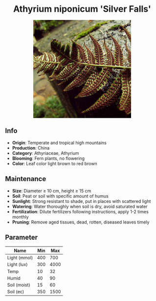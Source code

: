 <h1 align='center'>Athyrium niponicum 'Silver Falls'</h1>
<p align="center">
    <img 
        align='center'
        width='320'
        src="../images/athyrium niponicum silver falls.png" 
        alt='Athyrium niponicum 'Silver Falls'' />
</p>

## Info

 - **Origin**: Temperate and tropical high mountains
 - **Production**: China
 - **Category**: Athyriaceae, Athyrium
 - **Blooming**: Fern plants, no flowering
 - **Color**: Leaf color light brown to red brown

## Maintenance

 - **Size**: Diameter ≥ 10 cm, height ≥ 15 cm
 - **Soil**: Peat or soil with specific amount of humus
 - **Sunlight**: Strong resistant to shade, put in places with scattered light
 - **Watering**: Water thoroughly when soil is dry, avoid saturated water
 - **Fertilization**: Dilute fertilizers following instructions, apply 1-2 times monthly
 - **Pruning**: Remove aged tissues, dead, rotten, diseased leaves timely

## Parameter

| Name         | Min  | Max   |
|--------------|------|-------|
| Light (mmol) | 400 | 700  |
| Light (lux)  | 300 | 4000 |
| Temp         | 10    | 32    |
| Humid        | 40   | 90    |
| Soil (moist) | 15   | 60    |
| Soil (ec)    | 350  | 1500  |